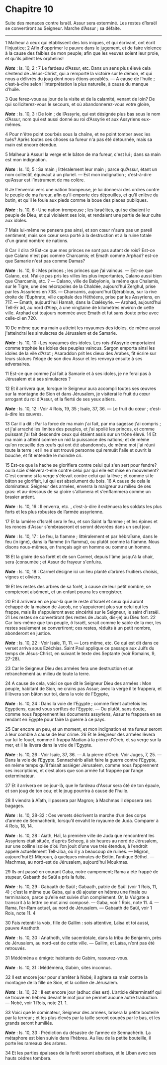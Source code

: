# Chapitre 10

Suite des menaces contre Israël.
Assur sera exterminé.
Les restes d’Israël se convertiront au Seigneur.
Marche d’Assur ; sa défaite.

***

1 Malheur à ceux qui établissent des lois iniques, et qui écrivant, ont écrit l'injustice; 2 Afin d'opprimer le pauvre dans le jugement, et de faire violence à la cause des faibles de mon peuple; afin que les veuves soient leur proie, et qu'ils pillent les orphelins!

***Note*** :  Is. 10, 2 : 7 Le fardeau d’Assur, etc. Dans un sens plus élevé cela s’entend de Jésus-Christ, qui a remporté la victoire sur le démon, et qui nous a délivrés du joug dont nous étions accablés. ― A cause de l’huile ; c’est-à-dire selon l’interprétation la plus naturelle, à cause du manque d’huile.

3 Que ferez-vous au jour de la visite et de la calamité, venant de loin? De qui solliciterez-vous le secours, et où abandonnerez-vous votre gloire,

***Note*** :  Is. 10, 3 : De loin ; de l’Assyrie, qui est désignée plus bas sous le nom d’Assur, nom qui est aussi donné au roi d’Assyrie et aux Assyriens eux-mêmes.

4 Pour n'être point courbés sous la chaîne, et ne point tomber avec les tués? Après toutes ces choses sa fureur n'a pas été détournée, mais sa main est encore étendue.


5 Malheur à Assur! la verge et le bâton de ma fureur, c'est lui ; dans sa main est mon indignation.

***Note*** :  Is. 10, 5 : Sa main ; littéralement leur main ; parce qu’Assur, étant un nom collectif, équivaut à un pluriel. ― Est mon indignation ; c’est-à-dire qu’Assur est l’instrument de ma colère.

6 Je l'enverrai vers une nation trompeuse, je lui donnerai des ordres contre le peuple de ma fureur, afin qu'il emporte des dépouilles, et qu'il enlève du butin, et qu'il le foule aux pieds comme la boue des places publiques.

***Note*** :  Is. 10, 6 : Une nation trompeuse ; les Israélites, qui se disaient le peuple de Dieu, et qui violaient ses lois, et rendaient une partie de leur culte aux idoles.

7 Mais lui-même ne pensera pas ainsi, et son cœur n'aura pas un pareil sentiment; mais son cœur sera porté à la destruction et à la ruine totale d'un grand nombre de nations.


8 Car il dira :9 Est-ce que mes princes ne sont pas autant de rois? Est-ce que Calano n'est pas comme Charcamis; et Emath comme Arphad? est-ce que Samarie n'est pas comme Damas?

***Note*** :  Is. 10, 9 : Mes princes ; les princes que j’ai vaincus. ― Est-ce que Calano, est. N’ai-je pas pris les villes les plus importantes, Calano aussi bien que Charcamis, etc. ? ― Calano, ville de Babylonie, la même que Chalamis, sur le Tigre, une des nécropoles de la Chaldée, aujourd’hui Zerghul, prise par les Assyriens en 738. ― Charcamis, aujourd’hui Djérablous, sur la rive droite de l’Euphrate, ville capitale des Héthéens, prise par les Assyriens, en 717. ― Emath, aujourd’hui Hamah, dans la Cœlésyrie. ― Arphad, aujourd’hui Tell-Er âd, au nord d’Alep, à une vingtaine de kilomètres environ de cette ville. Arphad est toujours nommée avec Emath et fut sans doute prise avec celle-ci en 720.

10 De même que ma main a atteint les royaumes des idoles, de même aussi j'atteindrai les simulacres de Jérusalem et de Samarie.

***Note*** :  Is. 10, 10 : Les royaumes des idoles. Les rois d’Assyrie emportaient comme trophée les idoles des peuples vaincus. Sargon emporta ainsi les idoles de la vile d’Azot ; Asaraddon prit les dieux des Arabes, fit écrire sur leurs statues l’éloge de son dieu Assur et les renvoya ensuite à ses adversaires.

11 Est-ce que comme j'ai fait à Samarie et à ses idoles, je ne ferai pas à Jérusalem et à ses simulacres ?


12 Et il arrivera que, lorsque le Seigneur aura accompli toutes ses œuvres sur la montagne de Sion et dans Jérusalem, je visiterai le fruit du cœur arrogant du roi d'Assur, et la fierté de ses yeux altiers.

***Note*** :  Is. 10, 12 : Voir 4 Rois, 19, 35 ; Isaïe, 37, 36. ― Le fruit du cœur ; c’est-à-dire les œuvres.


13 Car il a dit : Par la force de ma main j'ai fait, par ma sagesse j'ai compris ; et j'ai arraché les limites des peuples, et j'ai spolié les princes, et comme puissant j'ai fait descendre ceux qui étaient assis sur un trône élevé. 14 Et ma main a atteint comme un nid la puissance des nations; et de même qu'on recueille des œufs qui ont été abandonnés, de même moi j'ai réuni toute la terre ; et il ne s'est trouvé personne qui remuât l'aile et ouvrit la bouche, et fit entendre le moindre cri.


15 Est-ce que la hache se glorifiera contre celui qui s'en sert pour fendre? ou la scie s'élèvera-t-elle contre celui par qui elle est mise en mouvement? C'est comme si la verge s'élevait contre celui qui la lève ; et comme si le bâton se glorifiait, lui qui est absolument du bois. 16 A cause de cela le dominateur. Seigneur des armées, enverra la maigreur au milieu de ses gras: et au-dessous de sa gloire s'allumera et s'enflammera comme un brasier ardent.

***Note*** :  Is. 10, 16 : Il enverra, etc. , c’est-à-dire il exténuera les soldats les plus forts et les plus robustes de l’armée assyrienne.


17 Et la lumière d'Israël sera le feu, et son Saint la flamme ; et les épines et les ronces d'Assur s'embraseront et seront dévorées dans un seul jour.

***Note*** :  Is. 10, 17 : Le feu, la flamme ; littéralement et par hébraïsme, dans le feu (in igne), dans la flamme (in flamma), ou plutôt comme la flamme. Nous disons nous-mêmes, en français agir en homme ou comme un homme.

18 Et la gloire de sa forêt et de son Carmel, depuis l'âme jusqu'à la chair, sera {consumée ; et Assur de frayeur s'enfuira.

***Note*** :  Is. 10, 18 : Carmel désigne ici un lieu planté d’arbres fruitiers choisis, vignes et oliviers.

19 Et les restes des arbres de sa forêt, à cause de leur petit nombre, se compteront aisément, et un enfant pourra les enregistrer.


20 Et il arrivera en ce jour-là que le reste d'Israël et ceux qui auront échappé de la maison de Jacob, ne s'appuieront plus sur celui qui les frappe, mais ils s'appuieront avec sincérité sur le Seigneur, le saint d'Israël. 21 Les restes se convertiront (les restes de Jacob, dis-je) au Dieu fort. 22 Car lors-même que ton peuple, ô Israël, serait comme le sable de la mer, les restes seulement se convertiront; ces restes, réduits à un petit nombre, abonderont en justice.

***Note*** :  Is. 10, 22 : Voir Isaïe, 11, 11. ― Lors même, etc. Ce qui est dit dans ce verset arriva sous Ezéchias. Saint Paul applique ce passage aux Juifs du temps de Jésus-Christ, en suivant le texte des Septante (voir Romains, 9, 27-28).

23 Car le Seigneur Dieu des armées fera une destruction et un retranchement au milieu de toute la terre.


24 A cause de cela, voici ce que dit le Seigneur Dieu des armées : Mon peuple, habitant de Sion, ne crains pas Assur; avec la verge il te frappera, et il lèvera son bâton sur toi, dans la voie de l'Egypte,

***Note*** :  Is. 10, 24 : Dans la voie de l’Egypte ; comme firent autrefois les Egyptiens, quand vous sortîtes de l’Egypte. ― Ou plutôt, sans doute, comme nous l’apprennent les documents assyriens, Assur te frappera en se rendant en Egypte pour faire la guerre à ce pays.

25 Car encore un peu, et un moment, et mon indignation et ma fureur seront à leur comble à cause de leur crime. 26 Et le Seigneur des armées lèvera sur lui le fouet, comme il frappa Madian à la pierre d'Oreb, et sa verge sur la mer, et il la lèvera dans la voie de l'Egypte.

***Note*** :  Is. 10, 26 : Voir Isaïe, 37, 36. ― A la pierre d’Oreb. Voir Juges, 7, 25. ― Dans la voie de l’Egypte. Sennachérib allait faire la guerre contre l’Egypte, en même temps qu’il faisait assiéger Jérusalem, comme nous l’apprennent ses inscriptions, et c’est alors que son armée fut frappée par l’ange exterminateur.

27 Et il arrivera en ce jour-là, que le fardeau d'Assur sera ôté de ton épaule, et son joug de ton cou; et le joug pourrira à cause de l'huile.


28 Il viendra à Aïath, il passera par Magron; à Machmas il déposera ses bagages.

***Note*** :  Is. 10, 28-32 : Ces versets décrivent la marche d’un des corps d’armée de Sennachérib, lorsqu’il envahit le royaume de Juda. Comparer à 4 Rois, 18, 14.

***Note*** :  Is. 10, 28 : Aïath, Haï, la première ville de Juda que rencontrent les Assyriens était située, d’après Scheeg, à six heures au nord de Jérusalem, sur une colline isolée d’où l’on jouit d’une vue très étendue, à l’endroit appelé actuellement Tell-Jiba, où il y a beaucoup de ruines. ― Migron, aujourd’hui El-Migroun, à quelques minutes de Beitin, l’antique Béthel. ― Machmas, au nord-est de Jérusalem, aujourd’hui Moukmas.

29 Ils ont passé en courant Gaba, notre campement; Rama a été frappé de stupeur, Gabaath de Saül a pris la fuite.

***Note*** :  Is. 10, 29 : Gabaath de Saül ; Gabaath, patrie de Saül (voir 1 Rois, 11, 4) ; c’est la même que Gaba, qui a dû ajouter en hébreu une finale ou terminaison, parce qu’elle est suivie d’un complément. Or, la Vulgate a transcrit à la lettre ce mot ainsi composé. ― Gaba, voir 1 Rois, note 11. 4. ― Rama, l’er-Ram actuel, au nord de Jérusalem. ― Gabaath de Saül, voir 1 Rois, note 11. 4

30 Fais retentir la voix, fille de Gallim : sois attentive, Laïsa et toi aussi, pauvre Anathoth.

***Note*** :  Is. 10, 30 : Anathoth, ville sacerdotale, dans la tribu de Benjamin, près de Jérusalem, au nord-est de cette ville. ― Gallim, et Laïsa, n’ont pas été retrouvés.


31 Médéména a émigré: habitants de Gabim, rassurez-vous.

***Note*** :  Is. 10, 31 : Médéména, Gabim, sites inconnus.

32 Il est encore jour pour s'arrêter à Nobé; il agitera sa main contre la montagne de la fille de Sion, et la colline de Jérusalem.

***Note*** :  Is. 10, 32 : Il est encore jour (adhuc dies est). L’article déterminatif qui se trouve en hébreu devant le mot jour ne permet aucune autre traduction. ― Nobé, voir 1 Rois, note 21. 1.


33 Voici que le dominateur, Seigneur des armées, brisera la petite bouteille par la terreur ; et les plus élevés par la taille seront coupés par le bas, et les grands seront humiliés.

***Note*** :  Is. 10, 33 : Prédiction du désastre de l’armée de Sennachérib. La métaphore est bien suivie dans l’hébreu. Au lieu de la petite bouteille, il porte les rameaux des arbres.

34 Et les parties épaisses de la forêt seront abattues, et le Liban avec ses hauts cèdres tombera.

